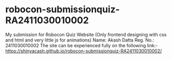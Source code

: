 # robocon-submissionquiz-RA2411030010002

My submission for Robocon Quiz Website (Only frontend designing with css and html and very little js for animations) 
Name: Akash Datta 
Reg. No.: 2411030010002 
The site can be experienced fully on the following link:-
https://shinyacash.github.io/robocon-submissionquiz-RA2411030010002/
